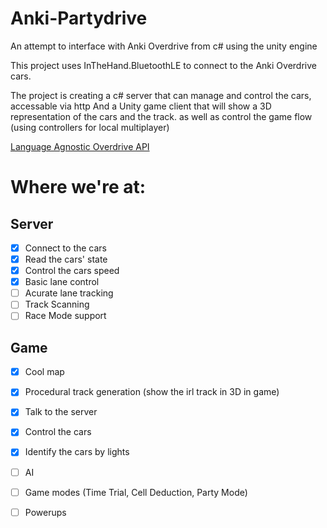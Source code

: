# Anki-Partydrive
An attempt to interface with Anki Overdrive from c# using the unity engine

This project uses InTheHand.BluetoothLE to connect to the Anki Overdrive cars. 

The project is creating a c# server that can manage and control the cars, accessable via http
And a Unity game client that will show a 3D representation of the cars and the track. as well as control the game flow (using controllers for local multiplayer)

[Language Agnostic Overdrive API](https://github.com/MasterAirscrachDev/Anki-Partydrive/tree/main/CarInterface)

# Where we're at:
## Server
- [x] Connect to the cars
- [x] Read the cars' state
- [x] Control the cars speed
- [x] Basic lane control
- [ ] Acurate lane tracking
- [ ] Track Scanning
- [ ] Race Mode support
## Game
- [x] Cool map
- [x] Procedural track generation (show the irl track in 3D in game)
- [x] Talk to the server
- [x] Control the cars
- [x] Identify the cars by lights
- [ ] AI
- [ ] Game modes (Time Trial, Cell Deduction, Party Mode)
- [ ] Powerups

